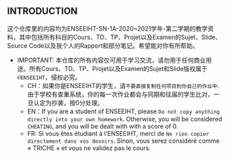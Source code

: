 ## INTRODUCTION
这个仓库里的内容均为ENSEEIHT-SN-1A-2020~2021学年-第二学期的教学资料，其中包括所有科目的Cours、TD、TP、Projet以及Examen的Sujet、Slide、Source Code以及我个人的Rapport和部分笔记。希望能对你有所帮助。<br>

* IMPORTANT: 本仓库的所有内容仅可用于学习交流，请勿用于任何商业用途。所有Cours、TD、TP、Projet以及Examen的Sujet和Slide版权属于`©ENSEEIHT`，侵权必究。<br>
  * CH：如果你是ENSEEIHT的学生，请`不要直接复制任何项目到你自己的作业中`.由于学校有查重系统，你的每一次作业都会与同期和往届的学生比对，一旦认定为抄袭，按0分处理。<br>
  * EN：If you are a student of ENSEEIHT, please `Do not copy anything directly into your own homework`. Otherwise, you will be considered `CHEATING`, and you will be dealt with with a score of 0.<br>
  * FR: Si vous êtes étudiant à l'ENSEEIHT, merci de `Ne rien copier directement dans vos devoirs`. Sinon, vous serez considéré comme « TRICHE » et vous ne validez pas le cours.
